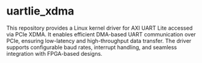 # uartlie_xdma
This repository provides a Linux kernel driver for AXI UART Lite accessed via PCIe XDMA. It enables efficient DMA-based UART communication over PCIe, ensuring low-latency and high-throughput data transfer. The driver supports configurable baud rates, interrupt handling, and seamless integration with FPGA-based designs.
